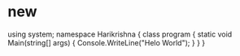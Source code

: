 # new
using system;
namespace Harikrishna
{
   class program
   {
     static void Main(string[] args)
     {
       Console.WriteLine("Helo World");
     }
   }
}
